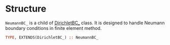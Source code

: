 # Structure

`NeumannBC_` is a child of [DirichletBC_](../DirichletBC/DirichletBC_.md) class. It is designed to handle Neumann boundary conditions in finite element method.

```fortran
TYPE, EXTENDS(DirichletBC_) :: NeumannBC_
```
